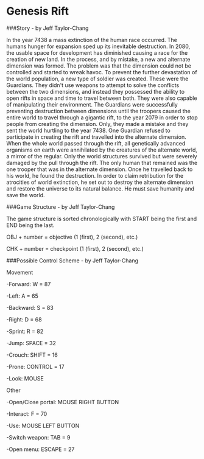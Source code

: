 Genesis Rift
============

###Story - by Jeff Taylor-Chang

In the year 7438 a mass extinction of the human race occurred. The humans hunger for expansion sped up its inevitable
 destruction. In 2080, the usable space for development has diminished causing a race for the creation of new land. In the
 process, and by mistake, a new and alternate dimension was formed. The problem was that the dimension could not be controlled
 and started to wreak havoc. To prevent the further devastation of the world population, a new type of soldier was created.
 These were the Guardians. They didn't use weapons to attempt to solve the conflicts between the two dimensions, and
 instead they possessed the ability to open rifts in space and time to travel between both. They were also capable of manipulating
 their environment. The Guardians were successfully preventing destruction between dimensions until the troopers caused
 the entire world to travel through a gigantic rift, to the year 2079 in order to stop people from creating the dimension.
 Only, they made a mistake and they sent the world hurtling to the year 7438. One Guardian refused to participate in
 creating the rift and travelled into the alternate dimension. When the whole world passed through the rift, all genetically
 advanced organisms on earth were annihilated by the creatures of the alternate world, a mirror of the regular. Only the
 world structures survived but were severely damaged by the pull through the rift. The only human that remained was the one
 trooper that was in the alternate dimension. Once he travelled back to his world, he found the destruction. In order to claim
 retribution for the atrocities of world extinction, he set out to destroy the alternate dimension and restore the universe to
 its natural balance. He must save humanity and save the world.

###Game Structure - by Jeff Taylor-Chang

The game structure is sorted chronologically with START being the first and END being the last.

OBJ + number = objective (1 (first), 2 (second), etc.)

CHK + number = checkpoint (1 (first), 2 (second), etc.)

###Possible Control Scheme - by Jeff Taylor-Chang

Movement

 -Forward: W = 87
 
 -Left: A = 65
 
 -Backward: S = 83
 
 -Right: D = 68
 
 -Sprint: R = 82
 
 -Jump: SPACE = 32
 
 -Crouch: SHIFT = 16
 
 -Prone: CONTROL = 17
 
 -Look: MOUSE

Other
 
 -Open/Close portal: MOUSE RIGHT BUTTON
 
 -Interact: F = 70
 
 -Use: MOUSE LEFT BUTTON
 
 -Switch weapon: TAB = 9
 
 -Open menu: ESCAPE = 27
 